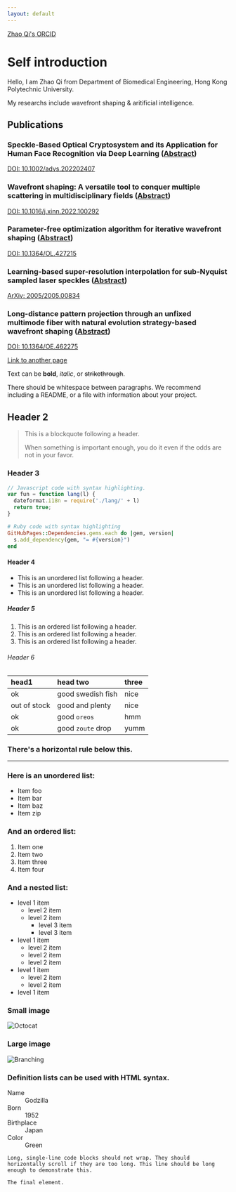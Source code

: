 ```yaml
---
layout: default
---
```


[Zhao Qi's ORCID](https://orcid.org/0000-0002-8594-6940)

# Self introduction

Hello, I am Zhao Qi from Department of Biomedical Engineering, Hong Kong Polytechnic University.

My researchs include wavefront shaping & aritificial intelligence.

## Publications
### Speckle-Based Optical Cryptosystem and its Application for Human Face Recognition via Deep Learning ([Abstract](https://863zq.github.io/Publication/speckle_based_cryptosystem.html))
[DOI: 10.1002/advs.202202407](https://doi.org/10.1002/advs.202202407)

### Wavefront shaping: A versatile tool to conquer multiple scattering in multidisciplinary fields ([Abstract](https://863zq.github.io/Publication/wfs_review.html))
[DOI: 10.1016/j.xinn.2022.100292](https://doi.org/10.1016/j.xinn.2022.100292)

### Parameter-free optimization algorithm for iterative wavefront shaping ([Abstract](https://863zq.github.io/Publication/parameter_free_algorithm.html))
[DOI: 10.1364/OL.427215](https://doi.org/10.1364/OL.427215)

### Learning-based super-resolution interpolation for sub-Nyquist sampled laser speckles ([Abstract](https://863zq.github.io/Publication/parameter_free_algorithm.html))
[ArXiv: 2005/2005.00834](https://arxiv.org/ftp/arxiv/papers/2005/2005.00834.pdf)

### Long-distance pattern projection through an unfixed multimode fiber with natural evolution strategy-based wavefront shaping ([Abstract](https://863zq.github.io/Publication/speckle_interpolation.html))
[DOI: 10.1364/OE.462275](https://doi.org/10.1364/OE.462275)

     

     

     

     

[Link to another page](./another-page.html)

Text can be **bold**, _italic_, or ~~strikethrough~~.

There should be whitespace between paragraphs. We recommend including a README, or a file with information about your project.

## Header 2

> This is a blockquote following a header.
>
> When something is important enough, you do it even if the odds are not in your favor.

### Header 3

```js
// Javascript code with syntax highlighting.
var fun = function lang(l) {
  dateformat.i18n = require('./lang/' + l)
  return true;
}
```

```ruby
# Ruby code with syntax highlighting
GitHubPages::Dependencies.gems.each do |gem, version|
  s.add_dependency(gem, "= #{version}")
end
```

#### Header 4

*   This is an unordered list following a header.
*   This is an unordered list following a header.
*   This is an unordered list following a header.

##### Header 5

1.  This is an ordered list following a header.
2.  This is an ordered list following a header.
3.  This is an ordered list following a header.

###### Header 6

| head1        | head two          | three |
|:-------------|:------------------|:------|
| ok           | good swedish fish | nice  |
| out of stock | good and plenty   | nice  |
| ok           | good `oreos`      | hmm   |
| ok           | good `zoute` drop | yumm  |

### There's a horizontal rule below this.

* * *

### Here is an unordered list:

*   Item foo
*   Item bar
*   Item baz
*   Item zip

### And an ordered list:

1.  Item one
1.  Item two
1.  Item three
1.  Item four

### And a nested list:

- level 1 item
  - level 2 item
  - level 2 item
    - level 3 item
    - level 3 item
- level 1 item
  - level 2 item
  - level 2 item
  - level 2 item
- level 1 item
  - level 2 item
  - level 2 item
- level 1 item

### Small image

![Octocat](https://github.githubassets.com/images/icons/emoji/octocat.png)

### Large image

![Branching](https://guides.github.com/activities/hello-world/branching.png)


### Definition lists can be used with HTML syntax.

<dl>
<dt>Name</dt>
<dd>Godzilla</dd>
<dt>Born</dt>
<dd>1952</dd>
<dt>Birthplace</dt>
<dd>Japan</dd>
<dt>Color</dt>
<dd>Green</dd>
</dl>

```
Long, single-line code blocks should not wrap. They should horizontally scroll if they are too long. This line should be long enough to demonstrate this.
```

```
The final element.
```
